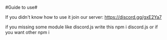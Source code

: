 #Guide to use#

If you didn't know how to use it
join our server: https://discord.gg/gxE2Ya7

if you missing some module like discord.js
write this
npm i discord.js
or if you want other
npm i <module name>
